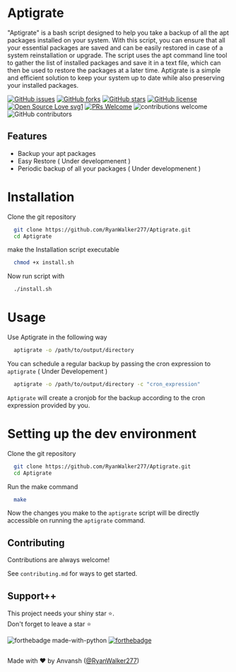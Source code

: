 # Aptigrate
"Aptigrate" is a bash script designed to help you take a backup of all the apt packages installed on your system. With this script, you can ensure that all your essential packages are saved and can be easily restored in case of a system reinstallation or upgrade. The script uses the apt command line tool to gather the list of installed packages and save it in a text file, which can then be used to restore the packages at a later time. Aptigrate is a simple and efficient solution to keep your system up to date while also preserving your installed packages.

[![GitHub issues](https://img.shields.io/github/issues/RyanWalker277/Aptigrate)](https://github.com/RyanWalker277/Aptigrate/issues)
[![GitHub forks](https://img.shields.io/github/forks/RyanWalker277/Aptigrate)](https://github.com/RyanWalker277/Aptigrate/network)
[![GitHub stars](https://img.shields.io/github/stars/RyanWalker277/Aptigrate)](https://github.com/RyanWalker277/Aptigrate/stargazers)
[![GitHub license](https://img.shields.io/github/license/RyanWalker277/Aptigrate)](https://github.com/RyanWalker277/Aptigrate/blob/main/LICENSE)
[![Open Source Love svg1](https://badges.frapsoft.com/os/v1/open-source.svg?v=103)](https://github.com/ellerbrock/open-source-badges/) [![PRs Welcome](https://img.shields.io/badge/PRs-welcome-brightgreen.svg?style=flat-square)](http://makeapullrequest.com) ![contributions welcome](https://img.shields.io/static/v1.svg?label=Contributions&message=Welcome&color=0059b3&style=flat-square) ![GitHub contributors](https://img.shields.io/github/contributors-anon/RyanWalker277/Aptigrate) 
<br>

## Features

- Backup your apt packages
- Easy Restore ( Under developmenent )
- Periodic backup of all your packages ( Under developmenent )


# Installation

Clone the git repository

```bash
  git clone https://github.com/RyanWalker277/Aptigrate.git
  cd Aptigrate
```
make the Installation script executable
```bash
  chmod +x install.sh
```
Now run script with 
```bash
  ./install.sh
```
# Usage

Use Aptigrate in the following way

```bash
  aptigrate -o /path/to/output/directory 
```
You can schedule a regular backup by passing the cron expression to `aptigrate` ( Under Developement )
```bash
  aptigrate -o /path/to/output/directory -c "cron_expression"
```
`Aptigrate` will create a cronjob for the backup according to the cron expression provided by you.

# Setting up the dev environment
Clone the git repository

```bash
  git clone https://github.com/RyanWalker277/Aptigrate.git
  cd Aptigrate
```
Run the make command 
```bash
  make
```
Now the changes you make to the `aptigrate` script will be directly accessible on running the `aptigrate` command.

## Contributing

Contributions are always welcome!

See `contributing.md` for ways to get started.

## Support++

This project needs your shiny star ⭐.   
Don't forget to leave a star ⭐️

![forthebadge made-with-python](https://forthebadge.com/images/badges/open-source.svg)  [![forthebadge](https://forthebadge.com/images/badges/built-with-love.svg)](https://forthebadge.com)


##
Made with ❤ by Anvansh ([@RyanWalker277](https://github.com/RyanWalker277))
